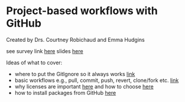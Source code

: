# Project-based workflows with GitHub
Created by Drs. Courtney Robichaud and Emma Hudgins


see survey link [here](https://docs.google.com/forms/d/1Uo3IGEdG3cXqS483O38ahBAvEDx1RrRZFwTuxQCn_rM/edit?usp=sharing)
slides [here](https://docs.google.com/presentation/d/1MjBCvDtY30QDEvmE5Os1BBQ2Z1B6LmyP7M3SKcfsHQY/edit?usp=sharing)




Ideas of what to cover:

- where to put the GitIgnore so it always works [link](https://carpentries-incubator.github.io/git-Rstudio-course/02-ignore/index.html)
- basic workflows e.g., pull, commit, push, revert, clone/fork etc. [link](https://happygitwithr.com/workflows-intro.html)
- why licenses are important [here](https://docs.github.com/en/repositories/managing-your-repositorys-settings-and-features/customizing-your-repository/licensing-a-repository) and how to choose [here](https://gist.github.com/nicolasdao/a7adda51f2f185e8d2700e1573d8a633)
- how to install packages from GitHub [here](https://www.displayr.com/installing-r-packages-from-github/)
